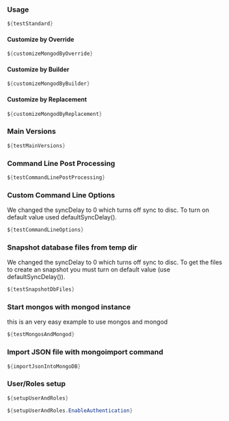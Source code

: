 ### Usage

```java
${testStandard}
```

#### Customize by Override

```java
${customizeMongodByOverride}
```

#### Customize by Builder

```java
${customizeMongodByBuilder}
```

#### Customize by Replacement

```java
${customizeMongodByReplacement}
```

### Main Versions
```java
${testMainVersions}
```

### Command Line Post Processing
```java
${testCommandLinePostProcessing}
```

### Custom Command Line Options

We changed the syncDelay to 0 which turns off sync to disc. To turn on default value used defaultSyncDelay().
```java
${testCommandLineOptions}
```

### Snapshot database files from temp dir

We changed the syncDelay to 0 which turns off sync to disc. To get the files to create an snapshot you must turn on default value (use defaultSyncDelay()).
```java
${testSnapshotDbFiles}
```

### Start mongos with mongod instance

this is an very easy example to use mongos and mongod
```java
${testMongosAndMongod}
```

### Import JSON file with mongoimport command
```java
${importJsonIntoMongoDB}
```
                      
### User/Roles setup

```java
${setupUserAndRoles}
```

```java
${setupUserAndRoles.EnableAuthentication}
```